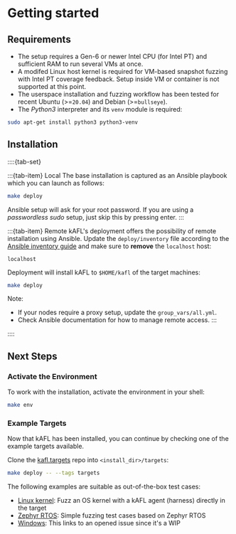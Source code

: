 # Getting started

## Requirements

- The setup requires a Gen-6 or newer Intel CPU (for Intel PT) and sufficient
  RAM to run several VMs at once.
- A modifed Linux host kernel is required for VM-based snapshot fuzzing with
  Intel PT coverage feedback. Setup inside VM or container is not supported at
  this point.
- The userspace installation and fuzzing workflow has been tested for recent
Ubuntu (>=`20.04`) and Debian (>=`bullseye`).
- The _Python3_ interpreter and its `venv` module is required:

~~~sh
sudo apt-get install python3 python3-venv
~~~

## Installation

::::{tab-set}

:::{tab-item} Local
The base installation is captured as an Ansible playbook which you can launch as follows:

~~~sh
make deploy
~~~

Ansible setup will ask for your root password.
If you are using a _passwordless sudo_ setup, just skip this by pressing enter.
:::

:::{tab-item} Remote
kAFL's deployment offers the possibility of remote installation using Ansible.
Update the `deploy/inventory` file according to the [Ansible inventory
guide](https://docs.ansible.com/ansible/latest/user_guide/intro_inventory.html)
and make sure to **remove** the `localhost` host:

~~~
localhost
~~~

Deployment will install kAFL to `$HOME/kafl` of the target machines:

~~~sh
make deploy
~~~

Note:
- If your nodes require a proxy setup, update the `group_vars/all.yml`.
- Check Ansible documentation for how to manage remote access.
:::

::::

## Next Steps

### Activate the Environment

To work with the installation, activate the environment in your shell:

~~~sh
make env
~~~

### Example Targets

Now that kAFL has been installed, you can continue by checking one of the example targets available.

Clone the [kafl.targets](https://github.com/IntelLabs/kafl.targets) repo into `<install_dir>/targets`:

~~~sh
make deploy -- --tags targets
~~~

The following examples are suitable as out-of-the-box test cases:
- [Linux kernel](https://github.com/IntelLabs/kafl.targets/tree/master/linux-kernel): Fuzz an OS kernel with a kAFL agent (harness) directly in the target
- [Zephyr RTOS](https://github.com/IntelLabs/kafl.targets/tree/master/zephyr_x86_32): Simple fuzzing test cases based on Zephyr RTOS
- [Windows](https://github.com/IntelLabs/kAFL/issues/53): This links to an opened issue since it's a WIP
